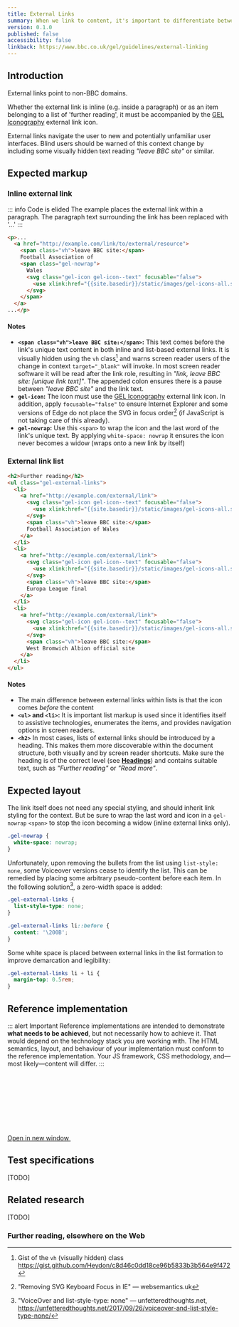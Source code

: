 ```yaml
---
title: External Links
summary: When we link to content, it's important to differentiate between internal and external links so our audience knows exactly what to expect. External links direct people outside of the BBC domain, and are clearly indicated with an icon.
version: 0.1.0
published: false
accessibility: false
linkback: https://www.bbc.co.uk/gel/guidelines/external-linking
---
```


## Introduction

External links point to non-BBC domains. 

Whether the external link is inline (e.g. inside a paragraph) or as an item belonging to a list of 'further reading', it must be accompanied by the [GEL Iconography](https://www.bbc.co.uk/gel/guidelines/iconography) external link icon.

External links navigate the user to new and potentially unfamiliar user interfaces. Blind users should be warned of this context change by including some visually hidden text reading _"leave BBC site"_ or similar.

## Expected markup

### Inline external link

::: info Code is elided
The example places the external link within a paragraph. The paragraph text surrounding the link has been replaced with '...'
:::

```html
<p>...
  <a href="http://example.com/link/to/external/resource">
    <span class="vh">leave BBC site:</span>
    Football Association of 
    <span class="gel-nowrap">
      Wales
      <svg class="gel-icon gel-icon--text" focusable="false">
        <use xlink:href="{{site.basedir}}/static/images/gel-icons-all.svg#gel-icon-external-link" style="undefined"></use>
      </svg>
    </span>
  </a>
...</p>
```

#### Notes

* **`<span class="vh">leave BBC site:</span>`:** This text comes before the link's unique text content in both inline and list-based external links. It is visually hidden using the `vh` class[^1] and warns screen reader users of the change in context `target="_blank"` will invoke. In most screen reader software it will be read after the link role, resulting in _"link, leave BBC site: [unique link text]"_. The appended colon ensures there is a pause between _"leave BBC site"_ and the link text.
* **`gel-icon`:** The icon must use the [GEL Iconography](https://www.bbc.co.uk/gel/guidelines/iconography) external link icon. In addition, apply `focusable="false"` to ensure Internet Explorer and some versions of Edge do not place the SVG in focus order[^2] (if JavaScript is not taking care of this already).
* **`gel-nowrap`:** Use this `<span>` to wrap the icon and the last word of the link's unique text. By applying `white-space: nowrap` it ensures the icon never becomes a widow (wraps onto a new link by itself)

### External link list

```html
<h2>Further reading</h2>
<ul class="gel-external-links">
  <li>
    <a href="http://example.com/external/link">
      <svg class="gel-icon gel-icon--text" focusable="false">
        <use xlink:href="{{site.basedir}}/static/images/gel-icons-all.svg#gel-icon-external-link" style="undefined"></use>
      </svg>
      <span class="vh">leave BBC site:</span>
      Football Association of Wales
    </a>
  </li>
  <li>
    <a href="http://example.com/external/link">
      <svg class="gel-icon gel-icon--text" focusable="false">
        <use xlink:href="{{site.basedir}}/static/images/gel-icons-all.svg#gel-icon-external-link" style="undefined"></use>
      </svg>
      <span class="vh">leave BBC site:</span>
      Europa League final
    </a>
  </li>
  <li>
    <a href="http://example.com/external/link">
      <svg class="gel-icon gel-icon--text" focusable="false">
        <use xlink:href="{{site.basedir}}/static/images/gel-icons-all.svg#gel-icon-external-link" style="undefined"></use>
      </svg>
      <span class="vh">leave BBC site:</span>
      West Bromwich Albion official site
    </a>
  </li>
</ul>
```

#### Notes

* The main difference between external links within lists is that the icon comes _before_ the content
* **`<ul>` and `<li>`:** It is important list markup is used since it identifies itself to assistive technologies, enumerates the items, and provides navigation options in screen readers. 
* **`<h2>`** In most cases, lists of external links should be introduced by a heading. This makes them more discoverable within the document structure, both visually and by screen reader shortcuts. Make sure the heading is of the correct level (see [**Headings**](#link-todo)) and contains suitable text, such as _"Further reading"_ or _"Read more"_.

## Expected layout

The link itself does not need any special styling, and should inherit link styling for the context. But be sure to wrap the last word and icon in a `gel-nowrap` `<span>` to stop the icon becoming a widow (inline external links only).

```css
.gel-nowrap {
  white-space: nowrap;
}
```

Unfortunately, upon removing the bullets from the list using `list-style: none`, some Voiceover versions cease to identify the list. This can be remedied by placing some arbitrary pseudo-content before each item. In the following solution[^3], a zero-width space is added:

```css
.gel-external-links {
  list-style-type: none;
}

.gel-external-links li::before {
  content: '\200B';
}
```

Some white space is placed between external links in the list formation to improve demarcation and legibility:

```css
.gel-external-links li + li {
  margin-top: 0.5rem;
}
```

## Reference implementation

::: alert Important
Reference implementations are intended to demonstrate **what needs to be achieved**, but not necessarily how to achieve it. That would depend on the technology stack you are working with. The HTML semantics, layout, and behaviour of your implementation must conform to the reference implementation. Your JS framework, CSS methodology, and—most likely—content will differ.
:::

<include src="components/demos/external-links.html">

<p><a class="gel-button gel-button--dark gel-long-primer-bold" href="../demos/external-links/" target="_new">Open in new window <svg class="gel-button__icon gel-icon gel-icon--text"><use xlink:href="/code-gel/static/images/gel-icons-core-set.svg#gel-icon-external-link"></use></svg></a></p>

## Test specifications

[TODO]

## Related research

[TODO]

### Further reading, elsewhere on the Web

[^1]: Gist of the `vh` (visually hidden) class <https://gist.github.com/Heydon/c8d46c0dd18ce96b5833b3b564e9f472> 
[^2]: "Removing SVG Keyboard Focus in IE" — websemantics.uk
[^3]: "VoiceOver and list-style-type: none" — unfetteredthoughts.net, <https://unfetteredthoughts.net/2017/09/26/voiceover-and-list-style-type-none/>
